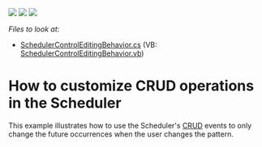 <!-- default badges list -->
![](https://img.shields.io/endpoint?url=https://codecentral.devexpress.com/api/v1/VersionRange/273273260/19.2.2%2B)
[![](https://img.shields.io/badge/Open_in_DevExpress_Support_Center-FF7200?style=flat-square&logo=DevExpress&logoColor=white)](https://supportcenter.devexpress.com/ticket/details/T1025166)
[![](https://img.shields.io/badge/📖_How_to_use_DevExpress_Examples-e9f6fc?style=flat-square)](https://docs.devexpress.com/GeneralInformation/403183)
<!-- default badges end -->
<!-- default file list -->
*Files to look at*:

* [SchedulerControlEditingBehavior.cs](./CS/Behaviors/SchedulerControlEditingBehavior.cs ) (VB: [SchedulerControlEditingBehavior.vb](./VB/Behaviors/SchedulerControlEditingBehavior.vb))
<!-- default file list end -->

# How to customize CRUD operations in the Scheduler

This example illustrates how to use the Scheduler's [CRUD](https://docs.devexpress.com/WPF/401590/controls-and-libraries/scheduler/create-and-edit-appointments) events to only change the future occurrences when the user changes the pattern.

